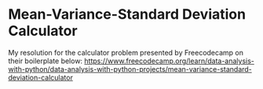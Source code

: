 # Mean-Variance-Standard Deviation Calculator

My resolution for the calculator problem presented by Freecodecamp on their boilerplate below:
https://www.freecodecamp.org/learn/data-analysis-with-python/data-analysis-with-python-projects/mean-variance-standard-deviation-calculator
